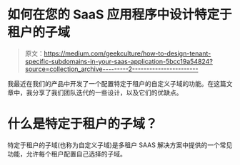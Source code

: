 # 如何在您的 SaaS 应用程序中设计特定于租户的子域

> 原文：<https://medium.com/geekculture/how-to-design-tenant-specific-subdomains-in-your-saas-application-5bcc19a54824?source=collection_archive---------2----------------------->

我最近在我们的产品中开发了一个配置特定于租户的自定义子域的功能。在这篇文章中，我分享了我们团队迭代的一些设计，以及它们的优缺点。

# 什么是特定于租户的子域？

特定于租户的子域(也称为自定义子域)是多租户 SAAS 解决方案中提供的一个常见功能，允许每个租户配置自己选择的子域。
